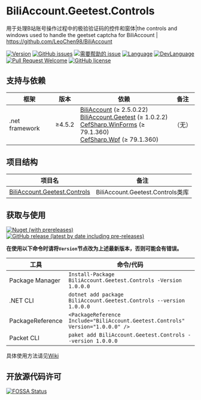 # BiliAccount.Geetest.Controls
用于处理B站账号操作过程中的极验验证码的控件和窗体|the controls and windows used to handle the geetset captcha for BiliAccount | https://github.com/LeoChen98/BiliAccount

[![Version](https://img.shields.io/github/release/LeoChen98/BiliAccount.Geetest.Controls.svg?label=Version)](https://github.com/LeoChen98/BiliAccount.Geetest.Controls/releases)
[![GitHub issues](https://img.shields.io/github/issues/LeoChen98/BiliAccount.Geetest.Controls.svg)](https://github.com/LeoChen98/BiliAccount.Geetest.Controls/issues)
[![需要帮助的 issue](https://img.shields.io/github/issues/LeoChen98/BiliAccount.Geetest.Controls/help%20wanted.svg?label=需要帮助的%20issue)](https://github.com/LeoChen98/BiliAccount.Geetest.Controls/issues?q=is%3Aissue+is%3Aopen+label%3A%22help+wanted%22)
[![Language](https://img.shields.io/badge/%E8%AF%AD%E8%A8%80-%E4%B8%AD%E6%96%87-brightgreen.svg)](#)
[![DevLanguage](https://img.shields.io/badge/%E5%BC%80%E5%8F%91%E8%AF%AD%E8%A8%80-C%23-brightgreen.svg)](#)
[![Pull Request Welcome](https://img.shields.io/badge/Pull%20request-welcome-brightgreen.svg)](#)
[![GitHub license](https://img.shields.io/github/license/LeoChen98/BiliAccount.Geetest.Controls.svg)](https://github.com/LeoChen98/BiliAccount.Geetest.Controls/blob/master/LICENSE)


## 支持与依赖
框架|版本|依赖|备注
---|---|---|---
.net framework|≥4.5.2|[BiliAccount](//github.com/LeoChen98/BiliAccount) (≥ 2.5.0.22)<br/>[BiliAccount.Geetest](//github.com/LeoChen98/BiliAccount.Geetest) (≥ 1.0.2.2)<br/>[CefSharp.WinForms](//github.com/cefsharp/CefSharp) (≥ 79.1.360)<br/>[CefSharp.Wpf](//github.com/cefsharp/CefSharp) (≥ 79.1.360)|（无）

## 项目结构
项目名|备注
--|--
[BiliAccount.Geetest.Controls](https://github.com/LeoChen98/BiliAccount.Geetest.Controls/wiki/BiliAccount.Geetest.Controls)|BiliAccount.Geetest.Controls类库

## 获取与使用

[![Nuget (with prereleases)](https://img.shields.io/nuget/vpre/BiliAccount.Geetest.Controls?color=%23004080&logo=nuget)](https://www.nuget.org/packages/BiliAccount.Geetest.Controls/)
[![GitHub release (latest by date including pre-releases)](https://img.shields.io/github/v/release/LeoChen98/BiliAccount.Geetest.Controls?include_prereleases&logo=github)](https://github.com/LeoChen98/BiliAccount.Geetest.Controls/releases/latest)

**在使用以下命令时请将`Version`节点改为上述最新版本，否则可能会有错误。**

工具|命令/代码
--|--
Package Manager|`Install-Package BiliAccount.Geetest.Controls -Version 1.0.0.0`
.NET CLI|`dotnet add package BiliAccount.Geetest.Controls --version 1.0.0.0`
PackageReference|`<PackageReference Include="BiliAccount.Geetest.Controls" Version="1.0.0.0" />`
Packet CLI|`paket add BiliAccount.Geetest.Controls --version 1.0.0.0`

具体使用方法请见[Wiki](https://github.com/LeoChen98/BiliAccount.Geetest.Controls/wiki)

## 开放源代码许可
[![FOSSA Status](https://app.fossa.io/api/projects/git%2Bgithub.com%2FLeoChen98%2FBiliAccount.Geetest.Controls.svg?type=large)](https://app.fossa.io/projects/git%2Bgithub.com%2FLeoChen98%2FBiliAccount.Geetest.Controls?ref=badge_large)
